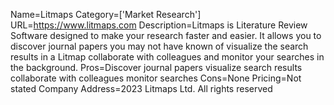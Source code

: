 Name=Litmaps
Category=['Market Research']
URL=https://www.litmaps.com
Description=Litmaps is Literature Review Software designed to make your research faster and easier. It allows you to discover journal papers you may not have known of visualize the search results in a Litmap collaborate with colleagues and monitor your searches in the background.
Pros=Discover journal papers visualize search results collaborate with colleagues monitor searches
Cons=None
Pricing=Not stated
Company Address=2023 Litmaps Ltd. All rights reserved
